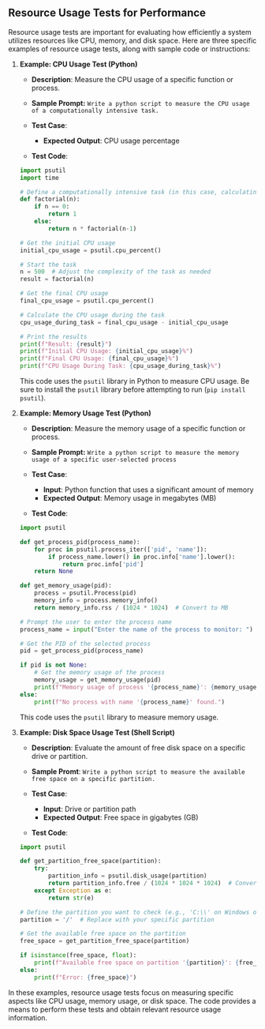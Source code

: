 ## Resource Usage Tests for Performance
Resource usage tests are important for evaluating how efficiently a system utilizes resources like CPU, memory, and disk space. Here are three specific examples of resource usage tests, along with sample code or instructions:

1. **Example: CPU Usage Test (Python)**
   - **Description**: Measure the CPU usage of a specific function or process.
   - **Sample Prompt:** ```Write a python script to measure the CPU usage of a computationally intensive task.```
   - **Test Case**:
     - **Expected Output**: CPU usage percentage

   - **Test Code**:

   ```python
   import psutil
   import time
   
   # Define a computationally intensive task (in this case, calculating factorials)
   def factorial(n):
       if n == 0:
           return 1
       else:
           return n * factorial(n-1)
   
   # Get the initial CPU usage
   initial_cpu_usage = psutil.cpu_percent()
   
   # Start the task
   n = 500  # Adjust the complexity of the task as needed
   result = factorial(n)
   
   # Get the final CPU usage
   final_cpu_usage = psutil.cpu_percent()
   
   # Calculate the CPU usage during the task
   cpu_usage_during_task = final_cpu_usage - initial_cpu_usage
   
   # Print the results
   print(f"Result: {result}")
   print(f"Initial CPU Usage: {initial_cpu_usage}%")
   print(f"Final CPU Usage: {final_cpu_usage}%")
   print(f"CPU Usage During Task: {cpu_usage_during_task}%")
   ```
   This code uses the `psutil` library in Python to measure CPU usage. Be sure to install the `psutil` library before attempting to run (```pip install psutil```).

2. **Example: Memory Usage Test (Python)**
   - **Description**: Measure the memory usage of a specific function or process.
   - **Sample Prompt:** ```Write a python script to measure the memory usage of a specific user-selected process```
   - **Test Case**:
     - **Input**: Python function that uses a significant amount of memory
     - **Expected Output**: Memory usage in megabytes (MB)

   - **Test Code**:

   ```python
   import psutil
   
   def get_process_pid(process_name):
       for proc in psutil.process_iter(['pid', 'name']):
           if process_name.lower() in proc.info['name'].lower():
               return proc.info['pid']
       return None
   
   def get_memory_usage(pid):
       process = psutil.Process(pid)
       memory_info = process.memory_info()
       return memory_info.rss / (1024 * 1024)  # Convert to MB
   
   # Prompt the user to enter the process name
   process_name = input("Enter the name of the process to monitor: ")
   
   # Get the PID of the selected process
   pid = get_process_pid(process_name)
   
   if pid is not None:
       # Get the memory usage of the process
       memory_usage = get_memory_usage(pid)
       print(f"Memory usage of process '{process_name}': {memory_usage:.2f} MB")
   else:
       print(f"No process with name '{process_name}' found.")
   ```

   This code uses the `psutil` library to measure memory usage.

3. **Example: Disk Space Usage Test (Shell Script)**
   - **Description**: Evaluate the amount of free disk space on a specific drive or partition.
   - **Sample Promt**: ```Write a python script to measure the available free space on a specific partition.```
   - **Test Case**:
     - **Input**: Drive or partition path
     - **Expected Output**: Free space in gigabytes (GB)

   - **Test Code**:

   ```python
   import psutil
   
   def get_partition_free_space(partition):
       try:
           partition_info = psutil.disk_usage(partition)
           return partition_info.free / (1024 * 1024 * 1024)  # Convert to GB
       except Exception as e:
           return str(e)
   
   # Define the partition you want to check (e.g., 'C:\\' on Windows or '/' on Linux)
   partition = '/'  # Replace with your specific partition
   
   # Get the available free space on the partition
   free_space = get_partition_free_space(partition)
   
   if isinstance(free_space, float):
       print(f"Available free space on partition '{partition}': {free_space:.2f} GB")
   else:
       print(f"Error: {free_space}")
   ```

In these examples, resource usage tests focus on measuring specific aspects like CPU usage, memory usage, or disk space. The code provides a means to perform these tests and obtain relevant resource usage information.
